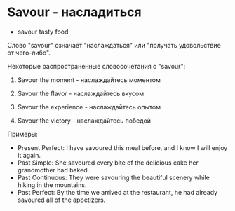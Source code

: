 # Savour - насладиться




- savour tasty food

Слово "savour" означает "наслаждаться" или "получать удовольствие от чего-либо".

Некоторые распространенные словосочетания с "savour":

1. Savour the moment - наслаждайтесь моментом

2. Savour the flavor - наслаждайтесь вкусом

3. Savour the experience - наслаждайтесь опытом

4. Savour the victory - наслаждайтесь победой

Примеры:

- Present Perfect: I have savoured this meal before, and I know I will enjoy it again.
- Past Simple: She savoured every bite of the delicious cake her grandmother had baked.
- Past Continuous: They were savouring the beautiful scenery while hiking in the mountains.
- Past Perfect: By the time we arrived at the restaurant, he had already savoured all of the appetizers.